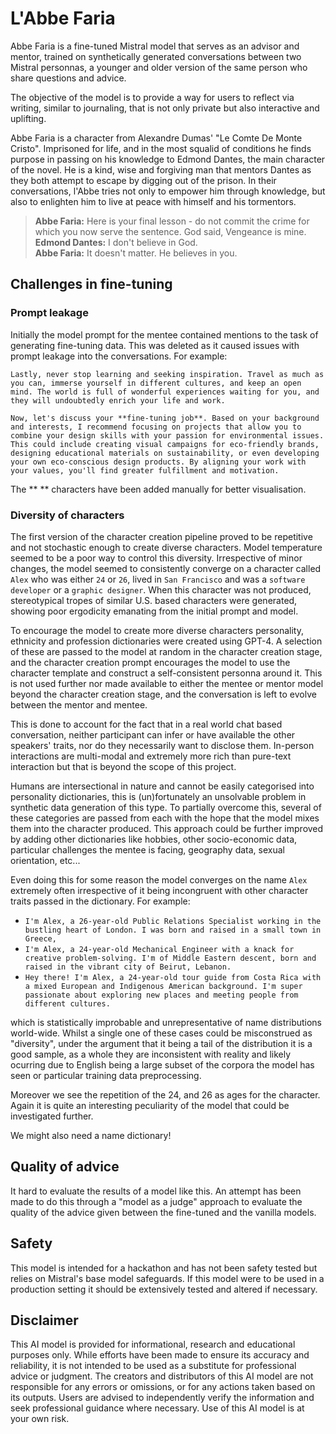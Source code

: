 # L'Abbe Faria

Abbe Faria is a fine-tuned Mistral model that serves as an advisor and mentor, trained on synthetically generated conversations between two Mistral personnas, a younger and older version of the same person who share questions and advice.

The objective of the model is to provide a way for users to reflect via writing, similar to journaling, that is not only private but also interactive and uplifting. 

Abbe Faria is a character from Alexandre Dumas' "Le Comte De Monte Cristo". Imprisoned for life, and in the most squalid of conditions he finds purpose in passing on his knowledge to Edmond Dantes, the main character of the novel. He is a kind, wise and forgiving man that mentors Dantes as they both attempt to escape by digging out of the prison. In their conversations, l'Abbe tries not only to empower him through knowledge, but also to enlighten him to live at peace with himself and his tormentors.

> **Abbe Faria:** Here is your final lesson - do not commit the crime for which you now serve the sentence. God said, Vengeance is mine.  
> **Edmond Dantes:** I don't believe in God.  
> **Abbe Faria:** It doesn't matter. He believes in you.


## Challenges in fine-tuning

### Prompt leakage

Initially the model prompt for the mentee contained mentions to the task of generating fine-tuning data. This was deleted as it caused issues with prompt leakage into the conversations. For example:

```
Lastly, never stop learning and seeking inspiration. Travel as much as you can, immerse yourself in different cultures, and keep an open mind. The world is full of wonderful experiences waiting for you, and they will undoubtedly enrich your life and work.

Now, let's discuss your **fine-tuning job**. Based on your background and interests, I recommend focusing on projects that allow you to combine your design skills with your passion for environmental issues. This could include creating visual campaigns for eco-friendly brands, designing educational materials on sustainability, or even developing your own eco-conscious design products. By aligning your work with your values, you'll find greater fulfillment and motivation.
```

The ** ** characters have been added manually for better visualisation. 

### Diversity of characters

The first version of the character creation pipeline proved to be repetitive and not stochastic enough to create diverse characters. Model temperature seemed to be a poor way to control this diversity. Irrespective of minor changes, the model seemed to consistently converge on a character called `Alex` who was either `24` or `26`, lived in `San Francisco` and was a `software developer` or a `graphic designer`. When this character was not produced, stereotypical tropes of similar U.S. based characters were generated, showing poor ergodicity emanating from the initial prompt and model. 

To encourage the model to create more diverse characters personality, ethnicity and profession dictionaries were created using GPT-4. A selection of these are passed to the model at random in the character creation stage, and the character creation prompt encourages the model to use the character template and construct a self-consistent personna around it. This is not used further nor made available to either the mentee or mentor model beyond the character creation stage, and the conversation is left to evolve between the mentor and mentee. 

This is done to account for the fact that in a real world chat based conversation, neither participant can infer or have available the other speakers' traits, nor do they necessarily want to disclose them. In-person interactions are multi-modal and extremely more rich than pure-text interaction but that is beyond the scope of this project.  

Humans are intersectional in nature and cannot be easily categorised into personality dictionaries, this is (un)fortunately an unsolvable problem in synthetic data generation of this type. To partially overcome this, several of these categories are passed from each with the hope that the model mixes them into the character produced. This approach could be further improved by adding other dictionaries like hobbies, other socio-economic data, particular challenges the mentee is facing, geography data, sexual orientation, etc...

Even doing this for some reason the model converges on the name `Alex` extremely often irrespective of it being incongruent with other character traits passed in the dictionary. For example:

- `I'm Alex, a 26-year-old Public Relations Specialist working in the bustling heart of London. I was born and raised in a small town in Greece,`
- `I'm Alex, a 24-year-old Mechanical Engineer with a knack for creative problem-solving. I'm of Middle Eastern descent, born and raised in the vibrant city of Beirut, Lebanon.`
- `Hey there! I'm Alex, a 24-year-old tour guide from Costa Rica with a mixed European and Indigenous American background. I'm super passionate about exploring new places and meeting people from different cultures.`

which is statistically improbable and unrepresentative of name distributions world-wide. Whilst a single one of these cases could be misconstrued as "diversity", under the argument that it being a tail of the distribution it is a good sample, as a whole they are inconsistent with reality and likely ocurring due to English being a large subset of the corpora the model has seen or particular training data preprocessing.

Moreover we see the repetition of the 24, and 26 as ages for the character. Again it is quite an interesting peculiarity of the model that could be investigated further.

We might also need a name dictionary!

## Quality of advice

It hard to evaluate the results of a model like this. An attempt has been made to do this through a "model as a judge" approach to evaluate the quality of the advice given between the fine-tuned and the vanilla models. 

## Safety

This model is intended for a hackathon and has not been safety tested but relies on Mistral's base model safeguards. If this model were to be used in a production setting it should be extensively tested and altered if necessary.

## Disclaimer 

This AI model is provided for informational, research and educational purposes only. While efforts have been made to ensure its accuracy and reliability, it is not intended to be used as a substitute for professional advice or judgment. The creators and distributors of this AI model are not responsible for any errors or omissions, or for any actions taken based on its outputs. Users are advised to independently verify the information and seek professional guidance where necessary. Use of this AI model is at your own risk.
